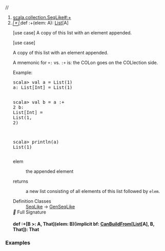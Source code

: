 //
<ol>
<li><a href="https://www.scala-lang.org/api/2.12.3/scala/collection/immutable/List.html#:+(elem:A):List[A]">scala.collection.SeqLike#:+</a></li>
<li name="scala.collection.SeqLike#:+" visbl="pub" class="indented0 " data-isabs="false" fullcomment="yes" group="Ungrouped"> <a id=":+(elem:A):List[A]"></a><a id=":+(A):List[A]"></a> <span class="permalink"> <a href="../../../scala/collection/immutable/List.html#:+(elem:A):List[A]" title="Permalink"> <i class="material-icons"></i> </a> </span> <span class="modifier_kind"> <span class="modifier"></span> <span class="kind">def</span> </span> <span class="symbol"> <span title="gt4s: $colon$plus" class="name">:+</span><span class="params">(<span name="elem">elem: <span class="extype" name="scala.collection.GenSeqLike.A">A</span></span>)</span><span class="result">: <a href="" class="extype" name="scala.collection.immutable.List">List</a>[<span class="extype" name="scala.collection.GenSeqLike.A">A</span>]</span> </span> <p class="shortcomment cmt">[use case] A copy of this list with an element appended.</p>
 <div class="fullcomment">
  [use case] 
  <div class="comment cmt">
   <p> A copy of this list with an element appended.</p>
   <p> A mnemonic for <code>+:</code> vs. <code>:+</code> is: the COLon goes on the COLlection side.</p>
   <p> Example:</p>
   <pre>scala&gt; <span class="kw">val</span> a = <span class="std">List</span>(<span class="num">1</span>)
a: <span class="std">List</span>[<span class="std">Int</span>] = <span class="std">List</span>(<span class="num">1</span>)

scala&gt; <span class="kw">val</span> b = a :+ <span class="num">2</span>
b: <span class="std">List</span>[<span class="std">Int</span>] = <span class="std">List</span>(<span class="num">1</span>, <span class="num">2</span>)

scala&gt; println(a)
<span class="std">List</span>(<span class="num">1</span>)</pre>
  </div>
  <dl class="paramcmts block">
   <dt class="param">
    elem
   </dt>
   <dd class="cmt">
    <p>the appended element</p>
   </dd>
   <dt>
    returns
   </dt>
   <dd class="cmt">
    <p>a new list consisting of all elements of this list followed by <code>elem</code>.</p>
   </dd>
  </dl>
  <dl class="attributes block"> 
   <dt>
    Definition Classes
   </dt>
   <dd>
    <a href="../SeqLike.html" class="extype" name="scala.collection.SeqLike">SeqLike</a> → 
    <a href="../GenSeqLike.html" class="extype" name="scala.collection.GenSeqLike">GenSeqLike</a>
   </dd>
   <div class="full-signature-block toggleContainer"> 
    <span class="toggle"> <i class="material-icons"></i> Full Signature </span> 
    <div class="hiddenContent full-signature-usecase">
     <h4 id="signature" class="signature"> <span class="modifier_kind"> <span class="modifier"></span> <span class="kind">def</span> </span> <span class="symbol"> <span title="gt4s: $colon$plus" class="name">:+</span><span class="tparams">[<span name="B">B &gt;: <span class="extype" name="scala.collection.immutable.List.A">A</span></span>, <span name="That">That</span>]</span><span class="params">(<span name="elem">elem: <span class="extype" name="scala.collection.SeqLike.:+.B">B</span></span>)</span><span class="params">(<span class="implicit">implicit </span><span name="bf">bf: <a href="../generic/CanBuildFrom.html" class="extype" name="scala.collection.generic.CanBuildFrom">CanBuildFrom</a>[<a href="" class="extype" name="scala.collection.immutable.List">List</a>[<span class="extype" name="scala.collection.immutable.List.A">A</span>], <span class="extype" name="scala.collection.SeqLike.:+.B">B</span>, <span class="extype" name="scala.collection.SeqLike.:+.That">That</span>]</span>)</span><span class="result">: <span class="extype" name="scala.collection.SeqLike.:+.That">That</span></span> </span> </h4>
    </div> 
   </div>
  </dl>
 </div> </li>
        </ol>


### Examples





























